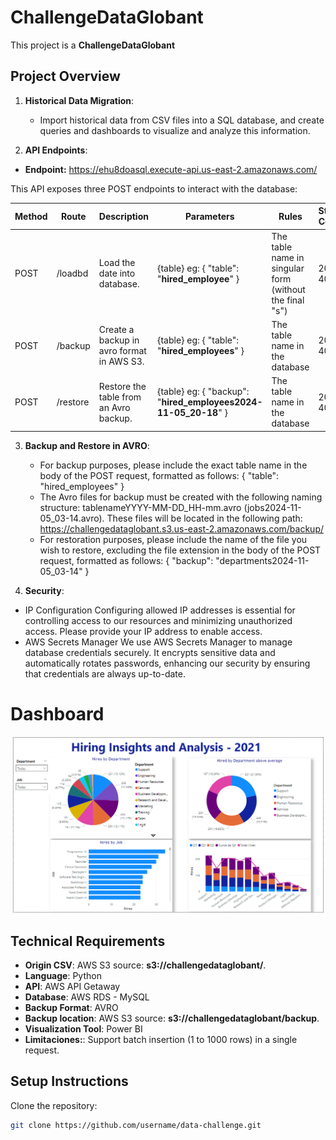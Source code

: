 # ChallengeDataGlobant
This project is a **ChallengeDataGlobant** 

## Project Overview

1. **Historical Data Migration**:
   - Import historical data from CSV files into a SQL database, and create queries and dashboards to visualize and analyze this information.

2. **API Endpoints**:
   
* **Endpoint:** https://ehu8doasql.execute-api.us-east-2.amazonaws.com/

This API exposes three POST endpoints to interact with the database:

| Method | Route          | Description                               | Parameters         | Rules        | Status Codes |
|--------|---------------|-------------------------------------------|-------------------|-------------------|-------------------|
| POST    | /loadbd     | Load the date into database.     |  {table} eg: { "table": "**hired_employee**" }  | The table name in singular form (without the final "s") | 200, 400 |
| POST   | /backup     | Create a backup in avro format in AWS S3.  | {table} eg: { "table": "**hired_employees**" }  | The table name in the database| 200, 400 |
| POST    | /restore | Restore the table from an Avro backup.          | {table} eg: { "backup": "**hired_employees2024-11-05_20-18**" } | The table name in the database | 200, 400|

3. **Backup and Restore in AVRO**:
   - For backup purposes, please include the exact table name in the body of the POST request, formatted as follows: { "table": "hired_employees" }
   - The Avro files for backup must be created with the following naming structure: tablenameYYYY-MM-DD_HH-mm.avro (jobs2024-11-05_03-14.avro). These files will be located in the following path: https://challengedataglobant.s3.us-east-2.amazonaws.com/backup/
   - For restoration purposes, please include the name of the file you wish to restore, excluding the file extension in the body of the POST request, formatted as follows: { "backup": "departments2024-11-05_03-14" }
     
4.  **Security**:
   - IP Configuration
      Configuring allowed IP addresses is essential for controlling access to our resources and minimizing unauthorized access. Please provide your IP address to enable access. 
   - AWS Secrets Manager
      We use AWS Secrets Manager to manage database credentials securely. It encrypts sensitive data and automatically rotates passwords, enhancing our security by ensuring that credentials are always up-to-date.

# Dashboard

<p align="center">
  <img src="https://github.com/kemejia/ChallengeDataGlobant/blob/main/PowerBI/CaptureDashboardHiring.png?raw=true" alt="Hiring Insights" width="500">
</p>

## Technical Requirements
- **Origin CSV**: AWS S3 source: **s3://challengedataglobant/**.
- **Language**: Python
- **API**: AWS API Getaway
- **Database**: AWS RDS - MySQL
- **Backup Format**: AVRO
- **Backup location**: AWS S3 source: **s3://challengedataglobant/backup**.
- **Visualization Tool**: Power BI
- **Limitaciones:**: Support batch insertion (1 to 1000 rows) in a single request.
   
## Setup Instructions

 Clone the repository:
   ```bash
   git clone https://github.com/username/data-challenge.git


